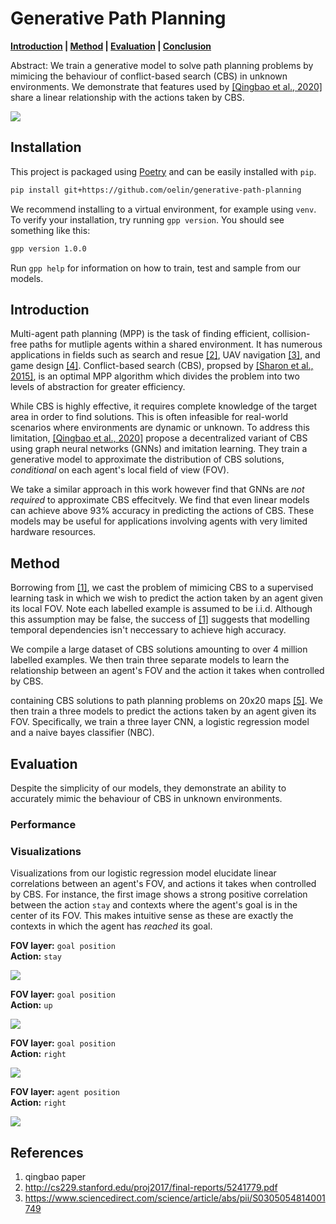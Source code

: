 # Generative Path Planning

**[Introduction](#introduction) | [Method](#method) | [Evaluation](#evaluation) | [Conclusion](#conclusion)**

Abstract: We train a generative model to solve path planning problems by mimicing the behaviour of conflict-based search (CBS) in unknown environments. We demonstrate that features used by [[Qingbao et al., 2020]](#references) share a linear relationship with the actions taken by CBS. 

![](https://github.com/oelin/generative-path-planning/blob/main/images/example.gif)


## Installation

This project is packaged using [Poetry](https://python-poetry.org/) and can be easily installed with `pip`.

```sh
pip install git+https://github.com/oelin/generative-path-planning
```

We recommend installing to a virtual environment, for example using `venv`. To verify your installation, try running `gpp version`. You should see something like this:

```sh
gpp version 1.0.0
```

Run `gpp help` for information on how to train, test and sample from our models.


## Introduction

Multi-agent path planning (MPP) is the task of finding efficient, collision-free paths for mutliple agents within a shared environment. It has numerous applications in fields such as search and resue [[2]](#references), UAV navigation [[3]](#references), and game design [[4]](#references). Conflict-based search (CBS), propsed by [[Sharon et al., 2015]](#references), is an optimal MPP algorithm which divides the problem into two levels of abstraction for greater efficiency.

While CBS is highly effective, it requires complete knowledge of the target area in order to find solutions. This is often infeasible for real-world scenarios where environments are dynamic or unknown. To address this limitation, [[Qingbao et al., 2020]](#references) propose a decentralized variant of CBS using graph neural networks (GNNs) and imitation learning. They train a generative model to approximate the distribution of CBS solutions, *conditional* on each agent's local field of view (FOV).

We take a similar approach in this work however find that GNNs are *not required* to approximate CBS effecitvely. We find that even linear models can achieve above 93% accuracy in predicting the actions of CBS. These models may be useful for applications involving agents with very limited hardware resources.


## Method

Borrowing from [[1]](#references), we cast the problem of mimicing CBS to a supervised learning task in which we wish to predict the action taken by an agent given its local FOV. Note each labelled example is assumed to be i.i.d. Although this assumption may be false, the success of [[1]](#references) suggests that modelling temporal dependencies isn't neccessary to achieve high accuracy. 

We compile a large dataset of CBS solutions amounting to over 4 million labelled examples. We then train three separate models to learn the relationship between an agent's FOV and the action it takes when controlled by CBS.

containing CBS solutions to path planning problems on 20x20 maps [[5]](#references). We then train a three models to predict the actions taken by an agent given its FOV. Specifically, we train a three layer CNN, a logistic regression model and a naive bayes classifier (NBC).

## Evaluation

Despite the simplicity of our models, they demonstrate an ability to accurately mimic the behaviour of CBS in unknown environments. 

### Performance


### Visualizations 

Visualizations from our logistic regression model elucidate linear correlations between an agent's FOV, and actions it takes when controlled by CBS. For instance, the first image shows a strong positive correlation between the action `stay` and contexts where the agent's goal is in the center of its FOV. This makes intuitive sense as these are exactly the contexts in which the agent has *reached* its goal. 

**FOV layer:** `goal position`  
**Action:** `stay`

![](https://github.com/oelin/generative-path-planning/blob/main/images/features0.png)

**FOV layer:** `goal position`  
**Action:** `up`

![](https://github.com/oelin/generative-path-planning/blob/main/images/features1.png)

**FOV layer:** `goal position`  
**Action:** `right`

![](https://github.com/oelin/generative-path-planning/blob/main/images/features2.png)

**FOV layer:** `agent position`  
**Action:** `right`

![](https://github.com/oelin/generative-path-planning/blob/main/images/features3.png)



## References
1. qingbao paper
2. http://cs229.stanford.edu/proj2017/final-reports/5241779.pdf
3. https://www.sciencedirect.com/science/article/abs/pii/S0305054814001749

